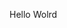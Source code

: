 Hello Wolrd






























































































































































































































































































































































































































































































































































































































































































































































































































































































































































































































































































































































































































































































































































































































































































































































































































































































































































































































































































































































































































































































































































































































































































































































































































































































































































































































































































































































































































































































































































































































































































































































































































































































































































































































































































